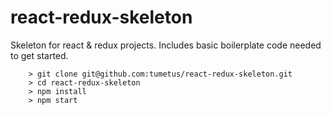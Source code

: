 # react-redux-skeleton
Skeleton for react &amp; redux projects. Includes basic boilerplate code needed to get started.

```
	> git clone git@github.com:tumetus/react-redux-skeleton.git
	> cd react-redux-skeleton
	> npm install
	> npm start
```
